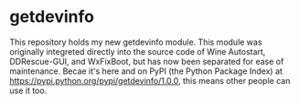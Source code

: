 # getdevinfo

This repository holds my new getdevinfo module. This module was originally integreted directly into the source code of Wine Autostart, DDRescue-GUI, and WxFixBoot, but has now been separated for ease of maintenance. Becae it's here and on PyPI (the Python Package Index) at https://pypi.python.org/pypi/getdevinfo/1.0.0, this means other people can use it too.
